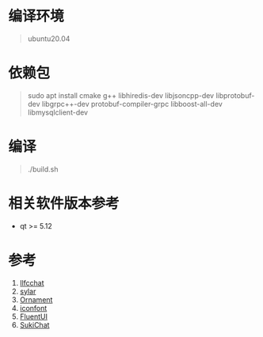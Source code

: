 # 编译环境
> ubuntu20.04
# 依赖包
> sudo apt install cmake g++ libhiredis-dev libjsoncpp-dev libprotobuf-dev libgrpc++-dev protobuf-compiler-grpc libboost-all-dev libmysqlclient-dev
# 编译
> ./build.sh
# 相关软件版本参考
- qt >= 5.12
# 参考
1. [llfcchat](https://github.com/secondtonone1/llfcchat)
2. [sylar](https://github.com/sylar-yin/sylar)
3. [Ornament](https://github.com/Corneliao/Ornament)
4. [iconfont](https://www.iconfont.cn/)
5. [FluentUI](https://github.com/zhuzichu520/FluentUI)
6. [SukiChat](https://github.com/qiuqiuqiu131/SukiChat.Server)